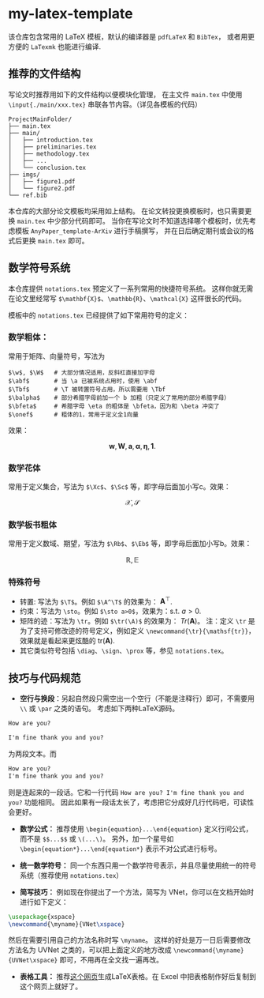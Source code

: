 # my-latex-template
该仓库包含常用的 LaTeX 模板，默认的编译器是 `pdfLaTeX` 和 `BibTex`，
或者用更方便的 `LaTexmk` 也能进行编译.

## 推荐的文件结构
写论文时推荐用如下的文件结构以便模块化管理，
在主文件 `main.tex` 中使用 `\input{./main/xxx.tex}` 串联各节内容。（详见各模板的代码）
```
ProjectMainFolder/
├── main.tex
├── main/
│   ├── introduction.tex
│   ├── preliminaries.tex
│   ├── methodology.tex
│   ├── ...
│   └── conclusion.tex
├── imgs/
│   ├── figure1.pdf
│   └── figure2.pdf
└── ref.bib
```
本仓库的大部分论文模板均采用如上结构。
在论文转投更换模板时，也只需要更换 `main.tex` 中少部分代码即可。
当你在写论文时不知道选择哪个模板时，优先考虑模板 `AnyPaper_template-ArXiv` 进行手稿撰写，
并在日后确定期刊或会议的格式后更换 `main.tex` 即可。

## 数学符号系统
本仓库提供 `notations.tex` 预定义了一系列常用的快捷符号系统。
这样你就无需在论文里经常写 `$\mathbf{X}$`、`\mathbb{R}`、`\mathcal{X}` 这样很长的代码。

模板中的 `notations.tex` 已经提供了如下常用符号的定义：

### 数学粗体：
常用于矩阵、向量符号，写法为
```[LaTeX]
$\w$, $\W$   # 大部分情况适用，反斜杠直接加字母
$\abf$       # 当 \a 已被系统占用时，使用 \abf
$\Tbf$       # \T 被转置符号占用，所以需要用 \Tbf
$\balpha$    # 部分希腊字母前加一个 b 加粗（只定义了常用的部分希腊字母）
$\bfeta$     # 希腊字母 \eta 的粗体是 \bfeta，因为和 \beta 冲突了
$\onef$      # 粗体的1，常用于定义全1向量
```
效果：
```math
\boldsymbol{w}, \boldsymbol{W}, \boldsymbol{a}, \boldsymbol{\alpha}, \boldsymbol{\eta}, \boldsymbol{1}.
```

### 数学花体
常用于定义集合，写法为 `$\Xc$`、`$\Sc$` 等，即字母后面加小写c。效果：
```math
\mathcal{X}, \mathcal{S}
```


### 数学板书粗体
常用于定义数域、期望，写法为 `$\Rb$`、`$\Eb$` 等，即字母后面加小写b。效果：
```math
\mathbb{R}, \mathbb{E}
```


### 特殊符号
- 转置: 写法为 `$\T$`。例如 `$\A^\T$` 的效果为： $\boldsymbol{A}^\top$.
- 约束：写法为 `\sto`。例如 `$\sto a>0$`，效果为：$\text{s.t. } a>0$.
- 矩阵的迹：写法为 `\tr`。例如 `$\tr(\A)$` 的效果为： $Tr(\boldsymbol{A})$。
注：定义 `\tr` 是为了支持可修改迹的符号定义，例如定义 `\newcommand{\tr}{\mathsf{tr}}`，效果就是看起来更炫酷的 $\mathsf{tr}(\boldsymbol{A})$.
- 其它类似符号包括 `\diag`、`\sign`、`\prox` 等，参见 `notations.tex`。

## 技巧与代码规范
- **空行与换段**：另起自然段只需空出一个空行（不能是注释行）即可，不需要用 `\\` 或 `\par` 之类的语句。
考虑如下两种LaTeX源码。
```LaTeX
How are you?

I'm fine thank you and you?
```
为两段文本。而
```LaTeX
How are you?
I'm fine thank you and you?
```
则是连起来的一段话。它和一行代码 `How are you? I'm fine thank you and you?` 功能相同。
因此如果有一段话太长了，考虑把它分成好几行代码吧，可读性会更好。

- **数学公式：** 推荐使用 `\begin{equation}...\end{equation}` 定义行间公式，而不是 `$$...$$` 或 `\(...\)`。
另外，加一个星号如 `\begin{equation*}...\end{equation*}` 表示不对公式进行标号。

- **统一数学符号：** 同一个东西只用一个数学符号表示，并且尽量使用统一的符号系统（推荐使用 `notations.tex`）

- **简写技巧：** 例如现在你提出了一个方法，简写为 VNet，你可以在文档开始时进行如下定义：
```LaTeX
\usepackage{xspace}
\newcommand{\myname}{VNet\xspace}
```
然后在需要引用自己的方法名称时写 `\myname`。
这样的好处是万一日后需要修改方法名为 UVNet 之类的，可以把上面定义的地方改成 `\newcommand{\myname}{UVNet\xspace}` 即可，不用再在全文找一遍再改。
- **表格工具：** 推荐[这个网页](https://www.tablesgenerator.com/)生成LaTeX表格。在 Excel 中把表格制作好后复制到这个网页上就好了。